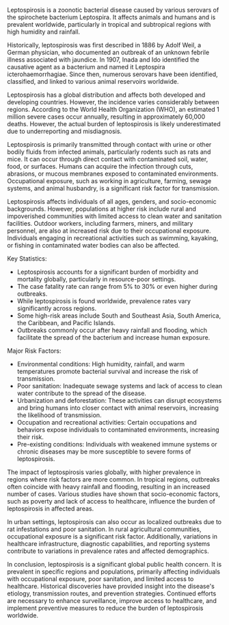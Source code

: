 Leptospirosis is a zoonotic bacterial disease caused by various serovars of the spirochete bacterium Leptospira. It affects animals and humans and is prevalent worldwide, particularly in tropical and subtropical regions with high humidity and rainfall.

Historically, leptospirosis was first described in 1886 by Adolf Weil, a German physician, who documented an outbreak of an unknown febrile illness associated with jaundice. In 1907, Inada and Ido identified the causative agent as a bacterium and named it Leptospira icterohaemorrhagiae. Since then, numerous serovars have been identified, classified, and linked to various animal reservoirs worldwide.

Leptospirosis has a global distribution and affects both developed and developing countries. However, the incidence varies considerably between regions. According to the World Health Organization (WHO), an estimated 1 million severe cases occur annually, resulting in approximately 60,000 deaths. However, the actual burden of leptospirosis is likely underestimated due to underreporting and misdiagnosis.

Leptospirosis is primarily transmitted through contact with urine or other bodily fluids from infected animals, particularly rodents such as rats and mice. It can occur through direct contact with contaminated soil, water, food, or surfaces. Humans can acquire the infection through cuts, abrasions, or mucous membranes exposed to contaminated environments. Occupational exposure, such as working in agriculture, farming, sewage systems, and animal husbandry, is a significant risk factor for transmission.

Leptospirosis affects individuals of all ages, genders, and socio-economic backgrounds. However, populations at higher risk include rural and impoverished communities with limited access to clean water and sanitation facilities. Outdoor workers, including farmers, miners, and military personnel, are also at increased risk due to their occupational exposure. Individuals engaging in recreational activities such as swimming, kayaking, or fishing in contaminated water bodies can also be affected.

Key Statistics:
- Leptospirosis accounts for a significant burden of morbidity and mortality globally, particularly in resource-poor settings.
- The case fatality rate can range from 5% to 30% or even higher during outbreaks.
- While leptospirosis is found worldwide, prevalence rates vary significantly across regions.
- Some high-risk areas include South and Southeast Asia, South America, the Caribbean, and Pacific Islands.
- Outbreaks commonly occur after heavy rainfall and flooding, which facilitate the spread of the bacterium and increase human exposure.

Major Risk Factors:
- Environmental conditions: High humidity, rainfall, and warm temperatures promote bacterial survival and increase the risk of transmission.
- Poor sanitation: Inadequate sewage systems and lack of access to clean water contribute to the spread of the disease.
- Urbanization and deforestation: These activities can disrupt ecosystems and bring humans into closer contact with animal reservoirs, increasing the likelihood of transmission.
- Occupation and recreational activities: Certain occupations and behaviors expose individuals to contaminated environments, increasing their risk.
- Pre-existing conditions: Individuals with weakened immune systems or chronic diseases may be more susceptible to severe forms of leptospirosis.

The impact of leptospirosis varies globally, with higher prevalence in regions where risk factors are more common. In tropical regions, outbreaks often coincide with heavy rainfall and flooding, resulting in an increased number of cases. Various studies have shown that socio-economic factors, such as poverty and lack of access to healthcare, influence the burden of leptospirosis in affected areas.

In urban settings, leptospirosis can also occur as localized outbreaks due to rat infestations and poor sanitation. In rural agricultural communities, occupational exposure is a significant risk factor. Additionally, variations in healthcare infrastructure, diagnostic capabilities, and reporting systems contribute to variations in prevalence rates and affected demographics.

In conclusion, leptospirosis is a significant global public health concern. It is prevalent in specific regions and populations, primarily affecting individuals with occupational exposure, poor sanitation, and limited access to healthcare. Historical discoveries have provided insight into the disease's etiology, transmission routes, and prevention strategies. Continued efforts are necessary to enhance surveillance, improve access to healthcare, and implement preventive measures to reduce the burden of leptospirosis worldwide.